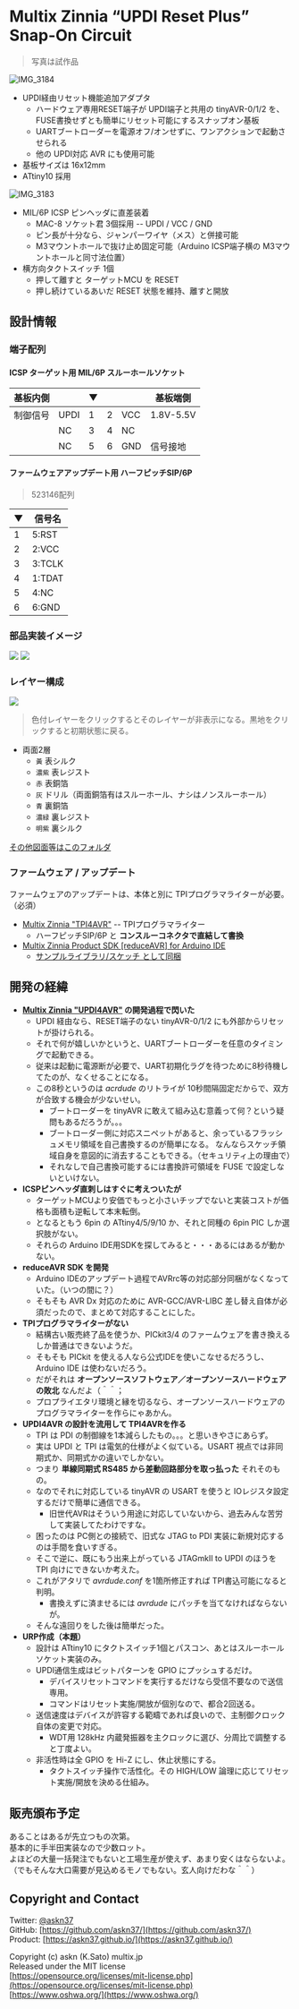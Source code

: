 # Multix Zinnia “UPDI Reset Plus” Snap-On Circuit

> 写真は試作品

![IMG_3184](../../img/IMG_3184.jpg)

- UPDI経由リセット機能追加アダプタ
  - ハードウェア専用RESET端子が UPDI端子と共用の tinyAVR-0/1/2 を、
    FUSE書換せずとも簡単にリセット可能にするスナップオン基板
  - UARTブートローダーを電源オフ/オンせずに、ワンアクションで起動させられる
  - 他の UPDI対応 AVR にも使用可能
- 基板サイズは 16x12mm
- ATtiny10 採用

![IMG_3183](../../img/IMG_3183.jpg)

- MIL/6P ICSP ピンヘッダに直差装着
  - MAC-8 ソケット君 3個採用 -- UPDI / VCC / GND
  - ピン長が十分なら、ジャンパーワイヤ（メス）と併接可能
  - M3マウントホールで抜け止め固定可能（Arduino ICSP端子横の M3マウントホールと同寸法位置）
- 横方向タクトスイッチ 1個
  - 押して離すと ターゲットMCU を RESET
  - 押し続けているあいだ RESET 状態を維持、離すと開放

## 設計情報

### 端子配列

#### ICSP ターゲット用 MIL/6P スルーホールソケット

|基板内側||▼|||基板端側|
|-|-|-|-|-|-|
|制御信号|UPDI|1|2|VCC|1.8V-5.5V|
||NC|3|4|NC||
||NC|5|6|GND|信号接地|

#### ファームウェアアップデート用 ハーフピッチSIP/6P

> 523146配列

|▼|信号名|
|-|-|
|1|5:RST
|2|2:VCC
|3|3:TCLK
|4|1:TDAT
|5|4:NC
|6|6:GND

### 部品実装イメージ

[<img src="2213_Zinnia-URP-MZU2213A/Zinnia-URP-MZU2213A_top.svg" />](https://askn37.github.io/product/URP/2213_Zinnia-URP-MZU2213A/Zinnia-URP-MZU2213A_top.svg)
[<img src="2213_Zinnia-URP-MZU2213A/Zinnia-URP-MZU2213A_bottom.svg" />](https://askn37.github.io/product/URP/2213_Zinnia-URP-MZU2213A/Zinnia-URP-MZU2213A_bottom.svg)

### レイヤー構成

[<img src="2213_Zinnia-URP-MZU2213A/Zinnia-URP-MZU2213A_layers.svg" />](https://askn37.github.io/product/URP/2213_Zinnia-URP-MZU2213A/Zinnia-URP-MZU2213A_layers.svg)

> 色付レイヤーをクリックするとそのレイヤーが非表示になる。黒地をクリックすると初期状態に戻る。

- 両面2層
  - `黃` 表シルク
  - `濃紫` 表レジスト
  - `赤` 表銅箔
  - `灰` ドリル（両面銅箔有はスルーホール、ナシはノンスルーホール）
  - `青` 裏銅箔
  - `濃緑` 裏レジスト
  - `明紫` 裏シルク

[その他図面等はこのフォルダ](https://github.com/askn37/askn37.github.io/tree/main/product/URP/2213_Zinnia-URP-MZU2213A/)

### ファームウェア / アップデート

ファームウェアのアップデートは、本体と別に TPIプログラマライターが必要。（必須）

- [Multix Zinnia "TPI4AVR"](../TPI4AVR) -- TPIプログラマライター
  - ハーフピッチSIP/6P と __コンスルーコネクタで直結して書換__
- [Multix Zinnia Product SDK [reduceAVR] for Arduino IDE](https://github.com/askn37/multix-zinnia-sdk-reduceAVR)
  - [サンプルライブラリ/スケッチ として同梱](https://github.com/askn37/multix-zinnia-sdk-reduceAVR/tree/main/libraries/reduceAVR/examples/Miscellaneous/UPDI_Reset_Plus)

## 開発の経緯

- __[Multix Zinnia "UPDI4AVR"](../UPDI4AVR) の開発過程で閃いた__
  - UPDI 経由なら、RESET端子のない tinyAVR-0/1/2 にも外部からリセットが掛けられる。
  - それで何が嬉しいかというと、UARTブートローダーを任意のタイミングで起動できる。
  - 従来は起動に電源断が必要で、UART初期化ラグを待つために8秒待機してたのが、なくせることになる。
  - この8秒というのは *acrdude* のリトライが 10秒間隔固定だからで、双方が合致する機会が少ないせい。
    - ブートローダーを tinyAVR に敢えて組み込む意義って何？という疑問もあるだろうが。。。
    - ブートローダー側に対応スニペットがあると、余っているフラッシュメモリ領域を自己書換するのが簡単になる。
      なんならスケッチ領域自身を意図的に消去することもできる。（セキュリティ上の理由で）
    - それなしで自己書換可能するには書換許可領域を FUSE で設定しないといけない。
- __ICSPピンヘッダ直刺しはすぐに考えついたが__
  - ターゲットMCUより安価でもっと小さいチップでないと実装コストが価格も面積も逆転して本末転倒。
  - となるともう 6pin の ATtiny4/5/9/10 か、それと同種の 6pin PIC しか選択肢がない。
  - それらの Arduino IDE用SDKを探してみると・・・あるにはあるが動かない。
- __reduceAVR SDK を開発__
  - Arduino IDEのアップデート過程でAVRrc等の対応部分同梱がなくなっていた。（いつの間に？）
  - そもそも AVR Dx 対応のために AVR-GCC/AVR-LIBC 差し替え自体が必須だったので、まとめて対応することにした。
- __TPIプログラマライターがない__
  - 結構古い販売終了品を使うか、PICkit3/4 のファームウェアを書き換えるしか普通はできないようだ。
  - そもそも PICkit を使える人なら公式IDEを使いこなせるだろうし、Arduino IDE は使わないだろう。
  - だがそれは __オープンソースソフトウェア／オープンソースハードウェアの敗北__ なんだよ（＾＾；
  - プロプライエタリ環境と縁を切るなら、オープンソースハードウェアのプログラマライターを作らにゃあかん。
- __UPDI4AVR の設計を流用して TPI4AVRを作る__
  - TPI は PDI の制御線を1本減らしたもの。。。と思いきやさにあらず。
  - 実は UPDI と TPI は電気的仕様がよく似ている。USART 視点では非同期式か、同期式かの違いでしかない。
  - つまり __単線同期式 RS485 から差動回路部分を取っ払った__ それそのもの。
  - なのでそれに対応している tinyAVR の USART を使うと IOレジスタ設定するだけで簡単に通信できる。
    - 旧世代AVRはそういう用途に対応していないから、過去みんな苦労して実装してたわけですな。
  - 困ったのは PC側との接続で、旧式な JTAG to PDI 実装に新規対応するのは手間を食いすぎる。
  - そこで逆に、既にもう出来上がっている JTAGmkII to UPDI のほうを TPI 向けにできないか考えた。
  - これがアタリで *avrdude.conf* を1箇所修正すれば TPI書込可能になると判明。
    - 書換えずに済ませるには *avrdude* にパッチを当てなければならないが。
  - そんな遠回りをした後は簡単だった。
- __URP作成（本題）__
  - 設計は ATtiny10 にタクトスイッチ1個とパスコン、あとはスルーホールソケット実装のみ。
  - UPDI通信生成はビットパターンを GPIO にプッシュするだけ。
    - デバイスリセットコマンドを実行するだけなら受信不要なので送信専用。
    - コマンドはリセット実施/開放が個別なので、都合2回送る。
  - 送信速度はデバイスが許容する範疇であれば良いので、主制御クロック自体の変更で対応。
    - WDT用 128kHz 内蔵発振器を主クロックに選び、分周比で調整すると丁度よい。
  - 非活性時は全 GPIO を Hi-Z にし、休止状態にする。
    - タクトスイッチ操作で活性化。その HIGH/LOW 論理に応じてリセット実施/開放を決める仕組み。

## 販売頒布予定

あることはあるが先立つもの次第。\
基本的に手半田実装なので少数ロット。\
よほどの大量一括発注でもないと工場生産が使えず、あまり安くはならないよ。\
（でもそんな大口需要が見込めるモノでもない。玄人向けだわな＾＾）

## Copyright and Contact

Twitter: [@askn37](https://twitter.com/askn37) \
GitHub: [https://github.com/askn37/](https://github.com/askn37/) \
Product: [https://askn37.github.io/](https://askn37.github.io/)

Copyright (c) askn (K.Sato) multix.jp \
Released under the MIT license \
[https://opensource.org/licenses/mit-license.php](https://opensource.org/licenses/mit-license.php) \
[https://www.oshwa.org/](https://www.oshwa.org/)
